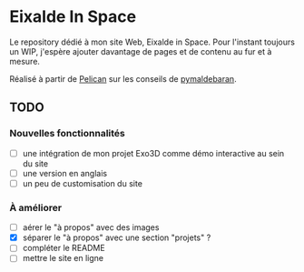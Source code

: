 # Eixalde In Space

Le repository dédié à mon site Web, Eixalde in Space. Pour l'instant toujours un WIP, j'espère ajouter davantage de pages et de contenu au fur et à mesure.

Réalisé à partir de [Pelican](https://getpelican.com/) sur les conseils de [pymaldebaran](https://github.com/pymaldebaran).

## TODO

### Nouvelles fonctionnalités

- [ ] une intégration de mon projet Exo3D comme démo interactive au sein du site
- [ ] une version en anglais
- [ ] un peu de customisation du site

### À améliorer

- [ ] aérer le "à propos" avec des images
- [x] séparer le "à propos" avec une section "projets" ?
- [ ] compléter le README
- [ ] mettre le site en ligne
